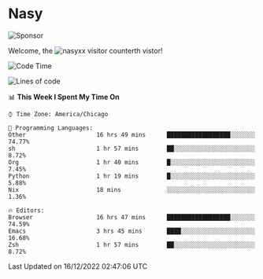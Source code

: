 # Nasy

<!--
<p align="center">
<img height="200" src="https://github-readme-stats.vercel.app/api?username=nasyxx&count_private=true&show_icons=true&theme=dracula&include_all_commits=true"/>
<img height="200" src="https://github-readme-stats.vercel.app/api/top-langs/?username=nasyxx&theme=dracula&hide=html,jupyter+notebook&count_private=true&show_icons=true"/>
</p>

  
----------------
-->

![Sponsor](https://img.shields.io/static/v1.svg?label=Sponsor&message=%E2%9D%A4&logo=GitHub&style=flat&color=pink)
 
Welcome, the ![nasyxx visitor counter](https://count.getloli.com/get/@nasyxx?theme=rule34)th vistor!
 
<!--START_SECTION:waka-->
![Code Time](http://img.shields.io/badge/Code%20Time-2%2C928%20hrs%2019%20mins-blue)

![Lines of code](https://img.shields.io/badge/From%20Hello%20World%20I%27ve%20Written-5%20Million%20lines%20of%20code-blue)

📊 **This Week I Spent My Time On** 

```text
⌚︎ Time Zone: America/Chicago

💬 Programming Languages: 
Other                    16 hrs 49 mins      ██████████████████░░░░░░░   74.77% 
sh                       1 hr 57 mins        ██░░░░░░░░░░░░░░░░░░░░░░░   8.72% 
Org                      1 hr 40 mins        █░░░░░░░░░░░░░░░░░░░░░░░░   7.45% 
Python                   1 hr 19 mins        █░░░░░░░░░░░░░░░░░░░░░░░░   5.88% 
Nix                      18 mins             ░░░░░░░░░░░░░░░░░░░░░░░░░   1.36%

🔥 Editors: 
Browser                  16 hrs 47 mins      ██████████████████░░░░░░░   74.59% 
Emacs                    3 hrs 45 mins       ████░░░░░░░░░░░░░░░░░░░░░   16.68% 
Zsh                      1 hr 57 mins        ██░░░░░░░░░░░░░░░░░░░░░░░   8.72%

```


 Last Updated on 16/12/2022 02:47:06 UTC
<!--END_SECTION:waka-->

<!-- ![visitors](https://visitor-badge.laobi.icu/badge?page_id=nasyxx.nasyxx) -->
